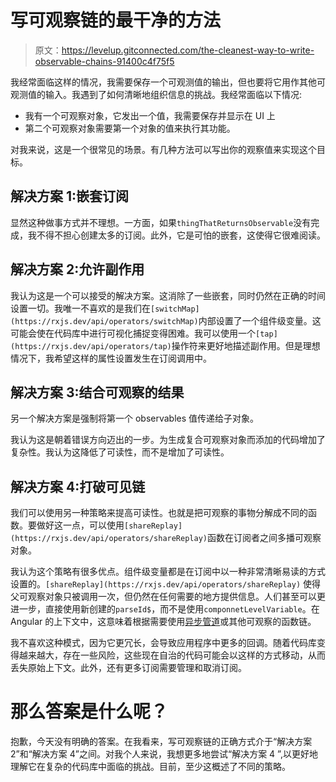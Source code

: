 # 写可观察链的最干净的方法

> 原文：<https://levelup.gitconnected.com/the-cleanest-way-to-write-observable-chains-91400c4f75f5>

我经常面临这样的情况，我需要保存一个可观测值的输出，但也要将它用作其他可观测值的输入。我遇到了如何清晰地组织信息的挑战。我经常面临以下情况:

*   我有一个可观察对象，它发出一个值，我需要保存并显示在 UI 上
*   第二个可观察对象需要第一个对象的值来执行其功能。

对我来说，这是一个很常见的场景。有几种方法可以写出你的观察值来实现这个目标。

## 解决方案 1:嵌套订阅

显然这种做事方式并不理想。一方面，如果`thingThatReturnsObservable`没有完成，我不得不担心创建太多的订阅。此外，它是可怕的嵌套，这使得它很难阅读。

## 解决方案 2:允许副作用

我认为这是一个可以接受的解决方案。这消除了一些嵌套，同时仍然在正确的时间设置一切。我唯一不喜欢的是我们在`[switchMap](https://rxjs.dev/api/operators/switchMap)`内部设置了一个组件级变量。这可能会使在代码库中进行可视化捕捉变得困难。我可以使用一个`[tap](https://rxjs.dev/api/operators/tap)`操作符来更好地描述副作用。但是理想情况下，我希望这样的属性设置发生在订阅调用中。

## 解决方案 3:结合可观察的结果

另一个解决方案是强制将第一个 observables 值传递给子对象。

我认为这是朝着错误方向迈出的一步。为生成复合可观察对象而添加的代码增加了复杂性。我认为这降低了可读性，而不是增加了可读性。

## 解决方案 4:打破可见链

我们可以使用另一种策略来提高可读性。也就是把可观察的事物分解成不同的函数。要做好这一点，可以使用`[shareReplay](https://rxjs.dev/api/operators/shareReplay)`函数在订阅者之间多播可观察对象。

我认为这个策略有很多优点。组件级变量都是在订阅中以一种非常清晰易读的方式设置的。`[shareReplay](https://rxjs.dev/api/operators/shareReplay)` 使得父可观察对象只被调用一次，但仍然在任何需要的地方提供信息。人们甚至可以更进一步，直接使用新创建的`parseId$`，而不是使用`componnetLevelVariable`。在 Angular 的上下文中，这意味着根据需要使用[异步管道](https://angular.io/api/common/AsyncPipe)或其他可观察的函数链。

我不喜欢这种模式，因为它更冗长，会导致应用程序中更多的回调。随着代码库变得越来越大，存在一些风险，这些现在自治的代码可能会以这样的方式移动，从而丢失原始上下文。此外，还有更多订阅需要管理和取消订阅。

# 那么答案是什么呢？

抱歉，今天没有明确的答案。在我看来，写可观察链的正确方式介于“解决方案 2”和“解决方案 4”之间。对我个人来说，我想更多地尝试“解决方案 4 ”,以更好地理解它在复杂的代码库中面临的挑战。目前，至少这概述了不同的策略。